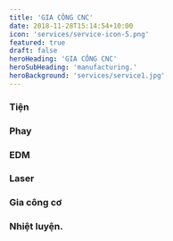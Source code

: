 ```yaml
---
title: 'GIA CÔNG CNC'
date: 2018-11-28T15:14:54+10:00
icon: 'services/service-icon-5.png'
featured: true
draft: false
heroHeading: 'GIA CÔNG CNC'
heroSubHeading: 'manufacturing.'
heroBackground: 'services/service1.jpg'
---
```

### Tiện
### Phay
### EDM
### Laser
### Gia công cơ
### Nhiệt luyện.
